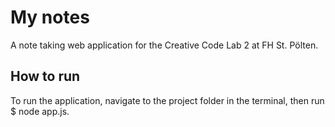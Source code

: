 # My notes
A note taking web application for the Creative Code Lab 2 at FH St. Pölten.

## How to run
To run the application, navigate to the project folder in the terminal, then run $ node app.js.

